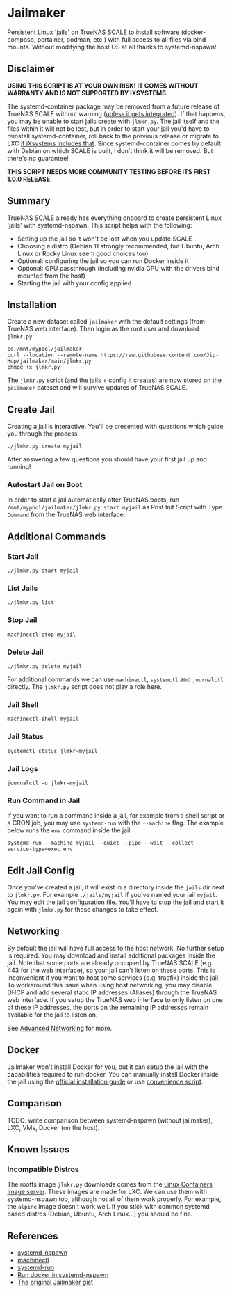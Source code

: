 # Jailmaker

Persistent Linux 'jails' on TrueNAS SCALE to install software (docker-compose, portainer, podman, etc.) with full access to all files via bind mounts. Without modifying the host OS at all thanks to systemd-nspawn! 

## Disclaimer

**USING THIS SCRIPT IS AT YOUR OWN RISK! IT COMES WITHOUT WARRANTY AND IS NOT SUPPORTED BY IXSYSTEMS.**

The systemd-container package may be removed from a future release of TrueNAS SCALE without warning ([unless it gets integrated](https://ixsystems.atlassian.net/browse/NAS-119787)). If that happens, you may be unable to start jails create with `jlmkr.py`. The jail itself and the files within it will not be lost, but in order to start your jail you'd have to reinstall systemd-container, roll back to the previous release or migrate to LXC [if iXsystems includes that](https://ixsystems.atlassian.net/browse/NAS-114193?focusedCommentId=175214). Since systemd-container comes by default with Debian on which SCALE is built, I don't think it will be removed. But there's no guarantee!

**THIS SCRIPT NEEDS MORE COMMUNITY TESTING BEFORE ITS FIRST 1.0.0 RELEASE.**

## Summary

TrueNAS SCALE already has everything onboard to create persistent Linux 'jails' with systemd-nspawn. This script helps with the following:

- Setting up the jail so it won't be lost when you update SCALE
- Choosing a distro (Debian 11 strongly recommended, but Ubuntu, Arch Linux or Rocky Linux seem good choices too)
- Optional: configuring the jail so you can run Docker inside it
- Optional: GPU passthrough (including nvidia GPU with the drivers bind mounted from the host)
- Starting the jail with your config applied

## Installation

Create a new dataset called `jailmaker` with the default settings (from TrueNAS web interface). Then login as the root user and download `jlmkr.py`.

```shell
cd /mnt/mypool/jailmaker
curl --location --remote-name https://raw.githubusercontent.com/Jip-Hop/jailmaker/main/jlmkr.py
chmod +x jlmkr.py
```

The `jlmkr.py` script (and the jails + config it creates) are now stored on the `jailmaker` dataset and will survive updates of TrueNAS SCALE.

## Create Jail

Creating a jail is interactive. You'll be presented with questions which guide you through the process.

```shell
./jlmkr.py create myjail
```

After answering a few questions you should have your first jail up and running!

### Autostart Jail on Boot

In order to start a jail automatically after TrueNAS boots, run `/mnt/mypool/jailmaker/jlmkr.py start myjail` as Post Init Script with Type `Command` from the TrueNAS web interface.

## Additional Commands

### Start Jail

```shell
./jlmkr.py start myjail
```

### List Jails

```shell
./jlmkr.py list
```

### Stop Jail

```shell
machinectl stop myjail
```

### Delete Jail

```shell
./jlmkr.py delete myjail
```

For additional commands we can use `machinectl`, `systemctl` and `journalctl` directly. The `jlmkr.py` script does not play a role here.

### Jail Shell

```shell
machinectl shell myjail
```

### Jail Status

```shell
systemctl status jlmkr-myjail
```

### Jail Logs

```shell
journalctl -u jlmkr-myjail
```

### Run Command in Jail

If you want to run a command inside a jail, for example from a shell script or a CRON job, you may use `systemd-run` with the `--machine` flag. The example below runs the `env` command inside the jail.

```
systemd-run --machine myjail --quiet --pipe --wait --collect --service-type=exec env
```

## Edit Jail Config

Once you've created a jail, it will exist in a directory inside the `jails` dir next to `jlmkr.py`. For example `./jails/myjail` if you've named your jail `myjail`. You may edit the jail configuration file. You'll have to stop the jail and start it again with `jlmkr.py` for these changes to take effect.

## Networking

By default the jail will have full access to the host network. No further setup is required. You may download and install additional packages inside the jail. Note that some ports are already occupied by TrueNAS SCALE (e.g. 443 for the web interface), so your jail can't listen on these ports. This is inconvenient if you want to host some services (e.g. traefik) inside the jail. To workaround this issue when using host networking, you may disable DHCP and add several static IP addresses (Aliases) through the TrueNAS web interface. If you setup the TrueNAS web interface to only listen on one of these IP addresses, the ports on the remaining IP addresses remain available for the jail to listen on.

See [Advanced Networking](./NETWORKING.md) for more.

## Docker

Jailmaker won't install Docker for you, but it can setup the jail with the capabilities required to run docker. You can manually install Docker inside the jail using the [official installation guide](https://docs.docker.com/engine/install/#server) or use [convenience script](https://get.docker.com).

## Comparison

TODO: write comparison between systemd-nspawn (without jailmaker), LXC, VMs, Docker (on the host).

## Known Issues

### Incompatible Distros

The rootfs image `jlmkr.py` downloads comes from the [Linux Containers Image server](https://images.linuxcontainers.org). These images are made for LXC. We can use them with systemd-nspawn too, although not all of them work properly. For example, the `alpine` image doesn't work well. If you stick with common systemd based distros (Debian, Ubuntu, Arch Linux...) you should be fine.

## References

- [systemd-nspawn](https://manpages.debian.org/bullseye/systemd-container/systemd-nspawn.1.en.html)
- [machinectl](https://manpages.debian.org/bullseye/systemd-container/machinectl.1.en.html)
- [systemd-run](https://manpages.debian.org/bullseye/systemd/systemd-run.1.en.html)
- [Run docker in systemd-nspawn](https://wiki.archlinux.org/title/systemd-nspawn#Run_docker_in_systemd-nspawn)
- [The original Jailmaker gist](https://gist.github.com/Jip-Hop/4704ba4aa87c99f342b2846ed7885a5d)
